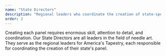 ```yaml
---
name: "State Directors"
description: "Regional leaders who coordinate the creation of state-specific tapestry panels and engage local communities in the project."
order: 2
---
```


Creating each panel requires enormous skill, attention to detail, and coordination. Our State Directors are all leaders in the field of needle art. They serve as the regional leaders for America's Tapestry, each responsible for coordinating the creation of their state's panel.
